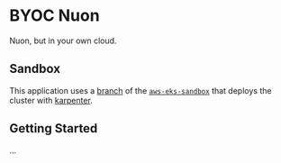 # BYOC Nuon

Nuon, but in your own cloud.

## Sandbox

This application uses a [branch](https://github.com/nuonco/aws-eks-sandbox/tree/fd/karpenter) of the
[`aws-eks-sandbox`](https://github.com/nuonco/aws-eks-sandbox) that deploys the cluster with
[karpenter](https://karpenter.sh/).

## Getting Started

...
